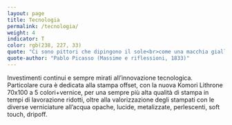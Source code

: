 ```yaml
---
layout: page
title: Tecnologia
permalink: /tecnologia/
weight: 4
indicator: T
color: rgb(238, 227, 33)
quote: "Ci sono pittori che dipingono il sole<br>come una macchia gialla, ma ce ne sono altri<br>che, grazie alla loro arte e intelligenza,<br>trasformano una macchia gialla nel sole."
quote-author: "Pablo Picasso (Massime e riflessioni, 1833)"
---
```


Investimenti continui e sempre mirati all’innovazione tecnologica. Particolare cura è dedicata alla stampa offset, con la nuova Komori Lithrone 70x100 a 5 colori+vernice, per una sempre più alta qualità di stampa in tempi di lavorazione ridotti, oltre alla valorizzazione degli stampati con le diverse verniciature all’acqua opache, lucide, metalizzate, perlescenti, soft touch, dripoff.

